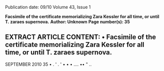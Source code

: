 Publication date: 09/10
Volume 43, Issue 1

**Facsimile of the certificate memorializing Zara Kessler for all time, or until T. zaraes supernova.**
**Author: Unknown**
**Page number(s): 35**

EXTRACT ARTICLE CONTENT:
• 
Facsimile of the certificate memorializing Zara Kessler for all time, or until T. zaraes supernova. 
-
SEPTEMBER 2010 
35 
• . ' 
. ' 
• • • 
.... 
•• 
" ..
